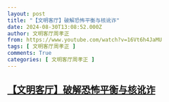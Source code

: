 ```yaml
---
layout: post
title: "【文明客厅】破解恐怖平衡与核讹诈"
date: 2024-08-30T13:08:52.000Z
author: 文明客厅周孝正
from: https://www.youtube.com/watch?v=16Vt6h4JaMU
tags: [ 文明客厅周孝正 ]
comments: True
categories: [ 文明客厅周孝正 ]
---
```

<!--1725023332000-->
[【文明客厅】破解恐怖平衡与核讹诈](https://www.youtube.com/watch?v=16Vt6h4JaMU)
------

<div>

</div>

